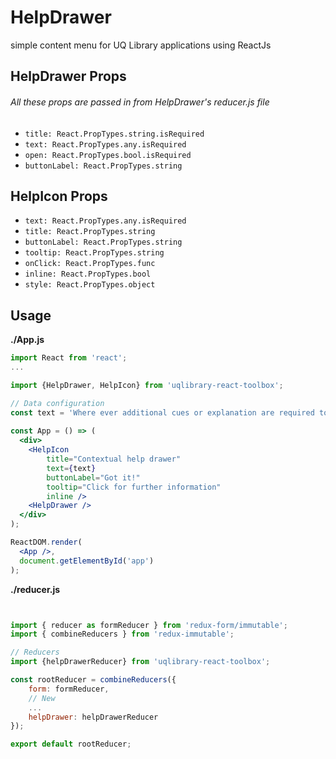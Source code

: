 # HelpDrawer

simple content menu for UQ Library applications using ReactJs


## HelpDrawer Props
###### All these props are passed in from HelpDrawer's reducer.js file 
- `title: React.PropTypes.string.isRequired`
- `text: React.PropTypes.any.isRequired` 
- `open: React.PropTypes.bool.isRequired`
- `buttonLabel: React.PropTypes.string`


## HelpIcon Props
- `text: React.PropTypes.any.isRequired`
- `title: React.PropTypes.string`
- `buttonLabel: React.PropTypes.string`
- `tooltip: React.PropTypes.string`
- `onClick: React.PropTypes.func`
- `inline: React.PropTypes.bool`
- `style: React.PropTypes.object`

    
## Usage

**./App.js**
```jsx
import React from 'react';
...

import {HelpDrawer, HelpIcon} from 'uqlibrary-react-toolbox';

// Data configuration
const text = 'Where ever additional cues or explanation are required to clarify a process or procedure. Can be used as a card cue (inline inside of <CardHeader> to offer the icon in the top right of the card, or inline in text or form elements. Additionally, by adding 2 parameters (helpTitle and helpText) to a <Field> element, an integrated help icon can be produced. More info on this implementation in forms.'
        
const App = () => (
  <div>
    <HelpIcon 
        title="Contextual help drawer" 
        text={text} 
        buttonLabel="Got it!" 
        tooltip="Click for further information"
        inline />
    <HelpDrawer />
  </div>
);

ReactDOM.render(
  <App />,
  document.getElementById('app')
);
```

**./reducer.js**
```jsx


import { reducer as formReducer } from 'redux-form/immutable';
import { combineReducers } from 'redux-immutable';

// Reducers
import {helpDrawerReducer} from 'uqlibrary-react-toolbox';

const rootReducer = combineReducers({
    form: formReducer,
    // New
    ...
    helpDrawer: helpDrawerReducer
});

export default rootReducer;

```
